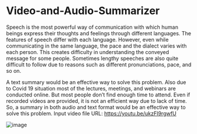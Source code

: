 # Video-and-Audio-Summarizer

Speech is the most powerful way of communication with which human beings express their thoughts and feelings through different languages. The features of speech differ with each language. However, even while communicating in the same language, the pace and the dialect varies with each person. This creates difficulty in understanding the conveyed message for some people. Sometimes lengthy speeches are also quite difficult to follow due to reasons such as different pronunciations, pace, and so on. 

A text summary would be an effective way to solve this problem. Also due to Covid 19 situation most of the lectures, meetings, and webinars are conducted online. But most people don’t find enough time to attend. Even if recorded videos are provided, it is not an efficient way due to lack of time. So, a summary in both audio and text format would be an effective way to solve this problem.
Input video file URL: https://youtu.be/ukzFI9rgwfU

![image](https://github.com/Mirudhuba/Video-and-Audio-Summarizer/assets/96776766/7bf98f6f-f1df-49d1-a9c5-2456538ded37)
